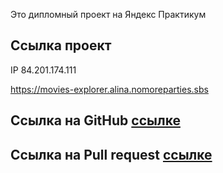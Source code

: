 
Это дипломный проект на Яндекс Практикум

## Ссылка проект

IP 84.201.174.111

https://movies-explorer.alina.nomoreparties.sbs

## Ссылка на GitHub [ссылке](https://github.com/Alina777ps/diploma/tree/level-3)

## Ссылка на Pull request [ссылке](https://github.com/Alina777ps/diploma/pull/1)

